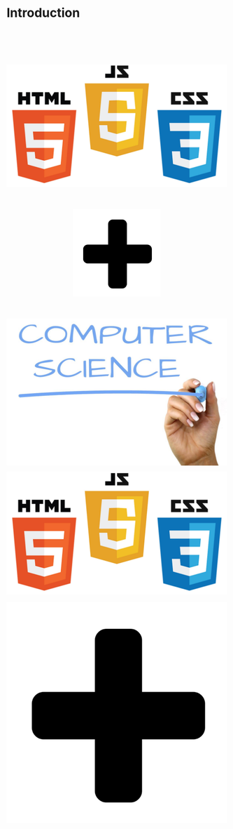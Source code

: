 # Introduction

<img src="docs/images/introduction/HTMLCSSJS.jpeg" alt="HTML + CSS + JS" title="Logo HTML CSS JS" style="display:block; margin: 0 auto; margin-top:100px">

<img width= 200px; src="docs/images/introduction/Plus_Mark.png" alt="Plus" title="Logo Plus" style="display:block; margin: 0 auto; margin-top: 50px">

<img src="docs/images/introduction/computer-science.jpg" alt="computer science" title="Logo computer science" style="display:block; margin: 0 auto; margin-top: 50px">

![HTMLCSSJS](docs/images/introduction/HTMLCSSJS.jpeg)

![Plus](docs/images/introduction/Plus_Mark.png)

